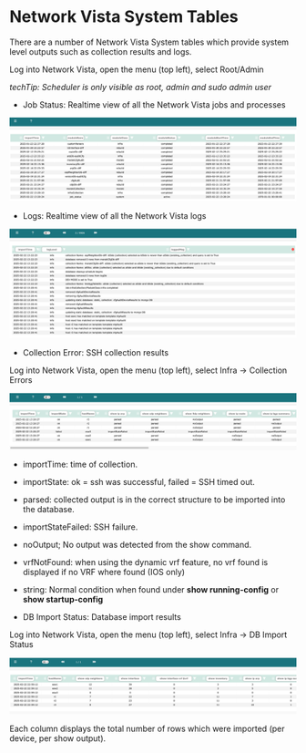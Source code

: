 # Network Vista System Tables

There are a number of Network Vista System tables which provide system level outputs such as collection results and logs. 

Log into Network Vista, open the menu (top left), select Root/Admin 

<i>techTip: Scheduler is only visible as root, admin and sudo admin user</i>

* Job Status: Realtime view of all the Network Vista jobs and processes

![img.png](img.png)

* Logs: Realtime view of all the Network Vista logs

![img_1.png](img_1.png)

* Collection Error: SSH collection results

Log into Network Vista, open the menu (top left), select Infra -> Collection Errors

![img_2.png](img_2.png)

* importTime: time of collection.
* importState: ok = ssh was successful, failed = SSH timed out.
* parsed: collected output is in the correct structure to be imported into the database.
* importStateFailed: SSH failure.
* noOutput; No output was detected from the show command.
* vrfNotFound: when using the dynamic vrf feature, no vrf found is displayed if no VRF where found (IOS only)
* string: Normal condition when found under **show running-config** or **show startup-config**

* DB Import Status: Database import results

Log into Network Vista, open the menu (top left), select Infra -> DB Import Status

![img_3.png](img_3.png)

Each column displays the total number of rows which were imported (per device, per show output).


